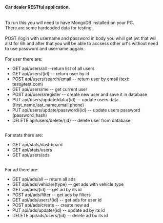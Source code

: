 <b>Car dealer RESTful application.</b></br>
</br></br>
To run this you will need to have MongoDB installed on your PC.</br>
There are some hardcoded data for testing.</br>
</br>
POST /login with username and password in body you whill get jwt that will alst for 6h and after that you will be able to accsess other url's without need to use password and username aggain.</br>
</br>
For user there are:</br>
  <ul>
  <li>GET api/users/all --return list of all users</br></li>
  <li>GET api/users/{id} -- return user by id</br>
  <li>POST api/users/search/email -- return user by email (text: test@test.com)</br>
  <li>GET api/users/me -- get current user</br>
  <li>POST api/users/register -- create new user and save it in database </br>
  <li>PUT api/users/update/data/{id} -- update users data (first_name,last_name,email,phone)</br>
  <li>PUT api/users/update/password/{id} -- update users password (password_hash)</br>
  <li>DELETE api/users/delete/{id} -- delete user from database</br></ul>
  </br>
For stats there are:</br>
  <ul><li>GET api/stats/dashboard</br>
  <li>GET api/stats/users</br>
  <li>GET api/users/ads</br></ul>
  </br>
For ad there are:</br>
  <ul><li>GET api/ads/all -- return all ads</br>
  <li>GET api/ads/vehicle/{type} -- get ads with vehicle type</br>
  <li>GET api/ads/{id} -- get ad by its id</br>
  <li>POST api/ads/filter -- get ads by filters</br>
  <li>GET api/ads/users/{id} -- get ads for user id</br>
  <li>POST api/ads/create -- create new ad</br>
  <li>PUT api/ads/update/{id} -- update ad by its id</br>
  <li>DELETE api/ads/users/{id} -- delete ad bu its id</br></ul>
